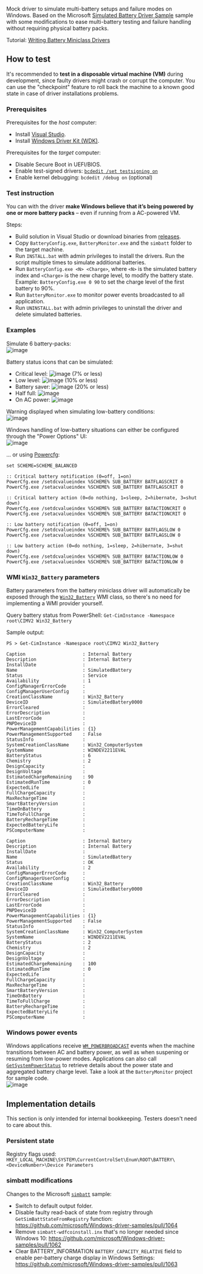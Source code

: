 Mock driver to simulate multi-battery setups and failure modes on Windows. Based on the Microsoft [Simulated Battery Driver Sample](https://github.com/microsoft/Windows-driver-samples/tree/main/simbatt) sample with some modifications to ease multi-battery testing and failure handling without requiring physical battery packs.

Tutorial: [Writing Battery Miniclass Drivers](https://learn.microsoft.com/en-us/windows-hardware/drivers/battery/writing-battery-miniclass-drivers)

## How to test
It's recommended to **test in a disposable virtual machine (VM)** during development, since faulty drivers might crash or corrupt the computer. You can use the "checkpoint" feature to roll back the machine to a known good state in case of driver installations problems.

### Prerequisites
Prerequisites for the _host_ computer:
* Install [Visual Studio](https://visualstudio.microsoft.com/).
* Install [Windows Driver Kit (WDK)](https://learn.microsoft.com/en-us/windows-hardware/drivers/download-the-wdk).

Prerequisites for the _target_ computer:
* Disable Secure Boot in UEFI/BIOS.
* Enable test-signed drivers: [`bcdedit /set testsigning on`](https://learn.microsoft.com/en-us/windows-hardware/drivers/install/the-testsigning-boot-configuration-option)
* Enable kernel debugging: `bcdedit /debug on` (optional)

### Test instruction
You can with the driver **make Windows believe that it’s being powered by one or more battery packs** – even if running from a AC-powered VM.

Steps:
* Build solution in Visual Studio or download binaries from [releases](../../releases).
* Copy `BatteryConfig.exe`, `BatteryMonitor.exe` and the `simbatt` folder to the target machine.
* Run `INSTALL.bat` with admin privileges to install the drivers. Run the script multiple times to simulate additional batteries.
* Run `BatteryConfig.exe <N> <Charge>`, where `<N>` is the simulated battery index and `<Charge>` is the new charge level, to modify the battery state. Example: `BatteryConfig.exe 0 90` to set the charge level of the first battery to 90%.
* Run `BatteryMonitor.exe` to monitor power events broadcasted to all application.
* Run `UNINSTALL.bat` with admin privileges to uninstall the driver and delete simulated batteries.

### Examples
Simulate 6 battery-packs:  
![image](https://github.com/forderud/BatterySimulator/assets/2671400/fce5172f-8125-495b-ab06-864e079c19c7)

Battery status icons that can be simulated:
* Critical level: ![image](https://github.com/forderud/BatterySimulator/assets/2671400/9a6d48aa-3e21-4423-b9ef-753cff2587aa) (7% or less)
* Low level: ![image](https://github.com/forderud/BatterySimulator/assets/2671400/7e03f6c0-222e-4a87-8a33-4aec937ede94) (10% or less)
* Battery saver: ![image](https://github.com/forderud/BatterySimulator/assets/2671400/ef038cbd-33a3-43c8-8e18-531878c59004) (20% or less)
* Half full: ![image](https://github.com/forderud/BatterySimulator/assets/2671400/fdc0fc67-3628-4879-a9ef-9fa2d02feda6)
* On AC power: ![image](https://github.com/forderud/BatterySimulator/assets/2671400/d258e0a8-5876-4ca4-80da-f16367166ce6)

Warning displayed when simulating low-battery conditions:  
![image](https://github.com/forderud/BatterySimulator/assets/2671400/80707d03-8ffc-4209-bfff-8bfaa1c4181c)

Windows handling of low-battery situations can either be configured through the "Power Options" UI:  
![image](https://github.com/forderud/BatterySimulator/assets/2671400/c98a64a4-1c29-43d8-9376-3feca6ce1130)

... or using [Powercfg](https://learn.microsoft.com/en-us/windows-hardware/design/device-experiences/powercfg-command-line-options):
```
set SCHEME=SCHEME_BALANCED

:: Critical battery notification (0=off, 1=on)
PowerCfg.exe /setdcvalueindex %SCHEME% SUB_BATTERY BATFLAGSCRIT 0
PowerCfg.exe /setacvalueindex %SCHEME% SUB_BATTERY BATFLAGSCRIT 0

:: Critical battery action (0=do nothing, 1=sleep, 2=hibernate, 3=shut down)
PowerCfg.exe /setdcvalueindex %SCHEME% SUB_BATTERY BATACTIONCRIT 0
PowerCfg.exe /setacvalueindex %SCHEME% SUB_BATTERY BATACTIONCRIT 0

:: Low battery notification (0=off, 1=on)
PowerCfg.exe /setdcvalueindex %SCHEME% SUB_BATTERY BATFLAGSLOW 0
PowerCfg.exe /setacvalueindex %SCHEME% SUB_BATTERY BATFLAGSLOW 0

:: Low battery action (0=do nothing, 1=sleep, 2=hibernate, 3=shut down)
PowerCfg.exe /setdcvalueindex %SCHEME% SUB_BATTERY BATACTIONLOW 0
PowerCfg.exe /setacvalueindex %SCHEME% SUB_BATTERY BATACTIONLOW 0
```

### WMI `Win32_Battery` parameters
Battery parameters from the battery miniclass driver will automatically be exposed through the [`Win32_Battery`](https://learn.microsoft.com/en-us/windows/win32/cimwin32prov/win32-battery) WMI class, so there's no need for implementing a WMI provider yourself.

Query battery status from PowerShell: `Get-CimInstance -Namespace root\CIMV2 Win32_Battery`

Sample output:
```
PS > Get-CimInstance -Namespace root\CIMV2 Win32_Battery

Caption                     : Internal Battery
Description                 : Internal Battery
InstallDate                 :
Name                        : SimulatedBattery
Status                      : Service
Availability                : 1
ConfigManagerErrorCode      :
ConfigManagerUserConfig     :
CreationClassName           : Win32_Battery
DeviceID                    : SimulatedBattery0000
ErrorCleared                :
ErrorDescription            :
LastErrorCode               :
PNPDeviceID                 :
PowerManagementCapabilities : {1}
PowerManagementSupported    : False
StatusInfo                  :
SystemCreationClassName     : Win32_ComputerSystem
SystemName                  : WINDEV2211EVAL
BatteryStatus               : 6
Chemistry                   : 2
DesignCapacity              :
DesignVoltage               :
EstimatedChargeRemaining    : 90
EstimatedRunTime            : 0
ExpectedLife                :
FullChargeCapacity          :
MaxRechargeTime             :
SmartBatteryVersion         :
TimeOnBattery               :
TimeToFullCharge            :
BatteryRechargeTime         :
ExpectedBatteryLife         :
PSComputerName              :

Caption                     : Internal Battery
Description                 : Internal Battery
InstallDate                 :
Name                        : SimulatedBattery
Status                      : OK
Availability                : 2
ConfigManagerErrorCode      :
ConfigManagerUserConfig     :
CreationClassName           : Win32_Battery
DeviceID                    : SimulatedBattery0000
ErrorCleared                :
ErrorDescription            :
LastErrorCode               :
PNPDeviceID                 :
PowerManagementCapabilities : {1}
PowerManagementSupported    : False
StatusInfo                  :
SystemCreationClassName     : Win32_ComputerSystem
SystemName                  : WINDEV2211EVAL
BatteryStatus               : 2
Chemistry                   : 2
DesignCapacity              :
DesignVoltage               :
EstimatedChargeRemaining    : 100
EstimatedRunTime            : 0
ExpectedLife                :
FullChargeCapacity          :
MaxRechargeTime             :
SmartBatteryVersion         :
TimeOnBattery               :
TimeToFullCharge            :
BatteryRechargeTime         :
ExpectedBatteryLife         :
PSComputerName              :
```

### Windows power events
Windows applications receive [`WM_POWERBROADCAST`](https://learn.microsoft.com/en-us/windows/win32/power/wm-powerbroadcast) events when the machine transitions between AC and battery power, as well as when suspening or resuming from low-power modes. Applications can also call [`GetSystemPowerStatus`](https://learn.microsoft.com/en-us/windows/win32/api/winbase/nf-winbase-getsystempowerstatus) to retrieve details about the power state and aggregated battery charge level. Take a look at the `BatteryMonitor` project for sample code.  
![image](https://github.com/forderud/BatterySimulator/assets/2671400/622a8e92-8535-46ce-85b9-72d4fd52b798)

## Implementation details
This section is only intended for internal bookkeeping. Testers doesn't need to care about this.

### Persistent state
Registry flags used: `HKEY_LOCAL_MACHINE\SYSTEM\CurrentControlSet\Enum\ROOT\BATTERY\<DeviceNumber>\Device Parameters`

### simbatt modifications
Changes to the Microsoft [`simbatt`](https://github.com/microsoft/Windows-driver-samples/tree/main/simbatt) sample:
* Switch to default output folder.
* Disable faulty read-back of state from registry through `GetSimBattStateFromRegistry` function: https://github.com/microsoft/Windows-driver-samples/pull/1064
* Remove `simbatt-wdfcoinstall.inx` that's no longer needed since Windows 10: https://github.com/microsoft/Windows-driver-samples/pull/1062
* Clear BATTERY_INFORMATION `BATTERY_CAPACITY_RELATIVE` field to enable per-battery charge display in Windows Settings: https://github.com/microsoft/Windows-driver-samples/pull/1063
